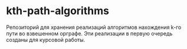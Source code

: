 # kth-path-algorithms
Репозиторий для хранения реализаций алгоритмов нахождения k-го пути во взвешенном орграфе. Эти реализации в первую очередь созданы для курсовой работы.
